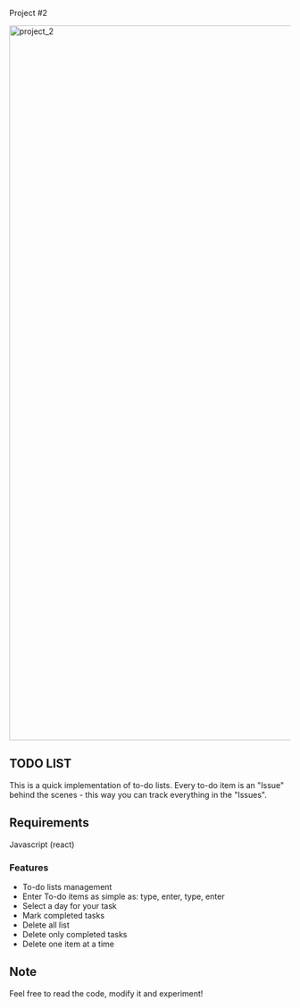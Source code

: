 
Project #2

<img width="1280" alt="project_2" src="https://user-images.githubusercontent.com/45919680/53091576-59e7c600-3523-11e9-8d50-6c8286ad10ce.png">

## TODO LIST 

This is a quick implementation of  to-do lists. Every to-do item is an "Issue" behind the scenes - this way you can track everything in the "Issues".

## Requirements

Javascript (react)

### Features
* To-do lists management
* Enter To-do items as simple as: type, enter, type, enter
* Select a day for your task
* Mark completed tasks
* Delete all list
* Delete only completed tasks 
* Delete one item at a time

## Note

Feel free to read the code, modify it and experiment! 